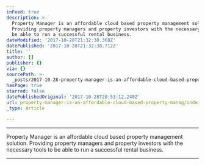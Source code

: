 ```yaml
---
inFeed: true
description: >-
  Property Manager is an affordable cloud based property management solution.
  Providing property managers and property investors with the necessary tools to
  be able to run a successful rental business.
dateModified: '2017-10-28T21:32:38.368Z'
datePublished: '2017-10-28T21:32:38.712Z'
title: ''
author: []
publisher: {}
via: {}
sourcePath: >-
  _posts/2017-10-28-property-manager-is-an-affordable-cloud-based-property-manag.md
hasPage: true
starred: false
datePublishedOriginal: '2017-10-28T20:53:12.240Z'
url: property-manager-is-an-affordable-cloud-based-property-manag/index.html
_type: Article

---
```

---

Property Manager is an affordable cloud based property management solution. Providing property managers and property investors with the necessary tools to be able to run a successful rental business.

---